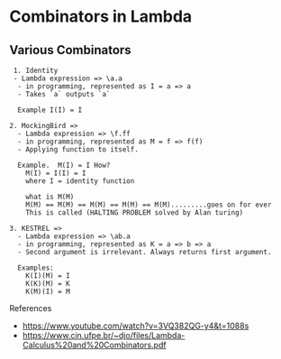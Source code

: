 # Combinators in Lambda

## Various Combinators
```
 1. Identity 
 - Lambda expression => \a.a
  - in programming, represented as I = a => a
  - Takes `a` outputs `a`

  Example I(I) = I 
 ```

```
2. MockingBird => 
  - Lambda expression => \f.ff
  - in programming, represented as M = f => f(f)
  - Applying function to itself. 

  Example.  M(I) = I How?
    M(I) = I(I) = I 
    where I = identity function

    what is M(M)
    M(M) == M(M) == M(M) == M(M) == M(M).........goes on for ever
    This is called (HALTING PROBLEM solved by Alan turing)
```

```
3. KESTREL => 
  - Lambda expression => \ab.a
  - in programming, represented as K = a => b => a
  - Second argument is irrelevant. Always returns first argument.

  Examples: 
    K(I)(M) = I
    K(K)(M) = K
    K(M)(I) = M
```

References
- https://www.youtube.com/watch?v=3VQ382QG-y4&t=1088s
- https://www.cin.ufpe.br/~djo/files/Lambda-Calculus%20and%20Combinators.pdf